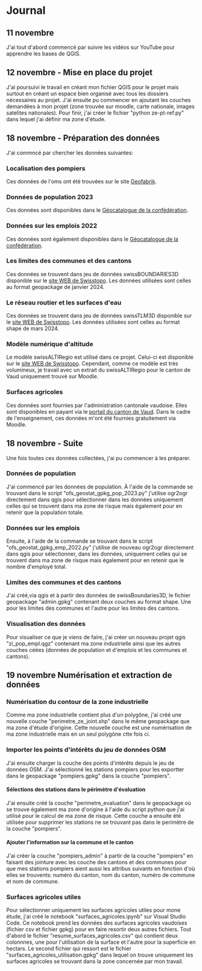 # Journal
## 11 novembre
J'ai tout d'abord commencé par suivre les vidéos sur YouTube pour apprendre les bases de QGIS. 
## 12 novembre - Mise en place du projet
J'ai poursuivi le travail en créant mon fichier QGIS pour le projet mais surtout en créant un espace bien organisé avec tous les dossiers nécessaires au projet. J'ai ensuite pu commencer en ajoutant les couches demandées à mon projet (zone trouvée sur moodle, carte nationale, images satelites nationales). Pour finir, j'ai créer le fichier "python ze-pt-ref.py" dans lequel j'ai définir ma zone d'étude.
## 18 novembre - Préparation des données
J'ai commncé par chercher les données suivantes:
### Localisation des pompiers
Ces données de l'oms ont été trouvées sur le site [Geofabrik](https://download.geofabrik.de/europe/switzerland.html).
### Données de population 2023
Ces données sont disponibles dans le [Géocatalogue de la confédération](https://www.bfs.admin.ch/bfs/fr/home/services/geostat/geodonnees-statistique-federale/batiments-logements-menages-personnes/population-menages-depuis-2010.html#geodaten_statpop__content_bfs_fr_home_dienstleistungen_geostat_geodaten-bundesstatistik_gebaeude-wohnungen-haushalte-personen_bevoelkerung-haushalte-ab-2010_jcr_content_par_tabs).
### Données sur les emplois 2022
Ces données sont également disponibles dans le [Géocatalogue de la confédération](https://www.bfs.admin.ch/bfs/fr/home/services/geostat/geodonnees-statistique-federale/etablissements-emplois/statistique-structurel-entreprises-statent-depuis-2011.html).
### Les limites des communes et des cantons
Ces données se trouvent dans jeu de données swissBOUNDARIES3D disponible sur le [site WEB de Swisstopo](https://www.swisstopo.admin.ch/de/landschaftsmodell-swissboundaries3d). Les données utilisées sont celles au format geopackage de janvier 2024.
### Le réseau routier et les surfaces d'eau
Ces données se trouvent dans jeu de données swissTLM3D disponible sur le [site WEB de Swisstopo](https://www.swisstopo.admin.ch/de/landschaftsmodell-swisstlm3d). Les données utilisées sont celles au format shape de mars 2024.
### Modèle numérique d'altitude
Le modèle swissALTIRegio est utilisé dans ce projet. Celui-ci est disponible sur le [site WEB de Swisstopo](https://www.swisstopo.admin.ch/de/hoehenmodell-swissaltiregio). Cependant, comme ce modèle est très volumineux, je travail avec un extrait du swissALTIRegio pour le canton de Vaud uniquement trouvé sur Moodle.
### Surfaces agricoles
Ces données sont fournies par l'administration cantonale vaudoise. Elles sont disponibles en payant via le [portail du canton de Vaud](https://viageo.ch/catalogue/donnee/201360#orderAction). Dans le cadre de l'enseignement, ces données m'ont été fournies gratuitement via Moodle.
## 18 novembre - Suite 
Une fois toutes ces données collectées, j'ai pu commencer à les préparer. 
### Données de population
J'ai commencé par les données de population. À l'aide de la commande se trouvant dans le script "ofs_geostat_gpkg_pop_2023.py" j'utilise ogr2ogr directement dans qgis pour sélectionner dans les données uniquement celles qui se trouvent dans ma zone de risque mais également pour en retenir que la population totale.
### Données sur les emplois
Ensuite, à l'aide de la commande se trouvant dans le script "ofs_geostat_gpkg_emp_2022.py" j'utilise de nouveau ogr2ogr directement dans qgis pour sélectionner, dans les données, uniquement celles qui se trouvent dans ma zone de risque mais également pour en retenir que le nombre d'employé total.
### Limites des communes et des cantons
J'ai créé,via qgis et à partir des données de swissBoundaries3D, le fichier geopackage "admin.gpkg" contenant deux couches au format shape. Une pour les limites des communes et l'autre pour les limites des cantons.
### Visualisation des données
Pour visualiser ce que je viens de faire, j'ai créer un nouveau projet qgis "zi_pop_empl.qgz" contenant ma zone industrielle ainsi que les autres couches céées (données de population et d'emplois et les communes et cantons). 
## 19 novembre Numérisation et extraction de données
### Numérisation du contour de la zone industrielle
Comme ma zone industrielle contient plus d'un polygône, j'ai créé une nouvelle couche "perimetre_ze_joint.shp" dans le même geopackage que ma zone d'étude d'origine. Cette nouvelle couche est une numérisation de ma zone industrielle mais en un seul polygône ctte fois ci.
### Importer les points d'intérêts du jeu de données OSM
J'ai ensuite charger la couche des points d'intérêts depuis le jeu de données OSM. J'ai sélectionné les stations pompiers pour les exportter dans le geopackage "pompiers.gpkg" dans la couche "pompiers". 
#### Sélections des stations dans le périmètre d'évaluation
J'ai ensuite créé la couche "perimetre_evaluation" dans le geopackage où se trouve également ma zone d'origine à l'aide du script python que j'ai utilisé pour le calcul de ma zone de risque. Cette couche a ensuite été utilisée pour supprimer les stations ne se trouvant pas dans le perimètre de la couche "pompiers".
#### Ajouter l'information sur la commune et le canton
J'ai créer la couche "pompiers_admin" à partir de la couche "pompiers" en faisant des jointure avec les couche des cantons et des communes pour que mes stations pompiers aient aussi les attribus suivants en fonction d'où elles se trouvents: numéro du canton, nom du canton, numéro de commune et nom de commune.
### Surfaces agricoles utiles
Pour sélectionner uniquement les surfaces agricoles utiles pour mone étude, j'ai créé le notebook "surfaces_agricoles.ipynb" sur Visual Studio Code.  Ce notebook prend les données des surfaces agricoles vaudoises (fichier csv et fichier gpkg) pour en faire resortir deux autres fichiers. Tout d'abord le fichier "resume_surfaces_agricoles.csv" qui contient deux colonnnes, une pour l'utilisation de la surface et l'autre pour la superficie en hectars. Le second fichier qui ressort est le fichier "surfaces_agricoles_utilisation.gpkg" dans lequel on trouve uniquement les surfaces agricoles se trouvant dans la zone concernée par mon travail. 